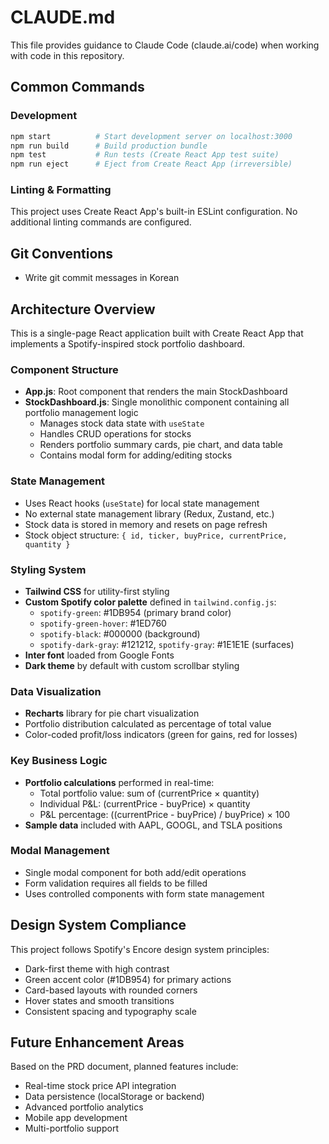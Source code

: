 # CLAUDE.md

This file provides guidance to Claude Code (claude.ai/code) when working with code in this repository.

## Common Commands

### Development
```bash
npm start          # Start development server on localhost:3000
npm run build      # Build production bundle
npm test           # Run tests (Create React App test suite)
npm run eject      # Eject from Create React App (irreversible)
```

### Linting & Formatting
This project uses Create React App's built-in ESLint configuration. No additional linting commands are configured.

## Git Conventions

- Write git commit messages in Korean

## Architecture Overview

This is a single-page React application built with Create React App that implements a Spotify-inspired stock portfolio dashboard.

### Component Structure
- **App.js**: Root component that renders the main StockDashboard
- **StockDashboard.js**: Single monolithic component containing all portfolio management logic
  - Manages stock data state with `useState`
  - Handles CRUD operations for stocks
  - Renders portfolio summary cards, pie chart, and data table
  - Contains modal form for adding/editing stocks

### State Management
- Uses React hooks (`useState`) for local state management
- No external state management library (Redux, Zustand, etc.)
- Stock data is stored in memory and resets on page refresh
- Stock object structure: `{ id, ticker, buyPrice, currentPrice, quantity }`

### Styling System
- **Tailwind CSS** for utility-first styling
- **Custom Spotify color palette** defined in `tailwind.config.js`:
  - `spotify-green`: #1DB954 (primary brand color)
  - `spotify-green-hover`: #1ED760
  - `spotify-black`: #000000 (background)
  - `spotify-dark-gray`: #121212, `spotify-gray`: #1E1E1E (surfaces)
- **Inter font** loaded from Google Fonts
- **Dark theme** by default with custom scrollbar styling

### Data Visualization
- **Recharts** library for pie chart visualization
- Portfolio distribution calculated as percentage of total value
- Color-coded profit/loss indicators (green for gains, red for losses)

### Key Business Logic
- **Portfolio calculations** performed in real-time:
  - Total portfolio value: sum of (currentPrice × quantity)
  - Individual P&L: (currentPrice - buyPrice) × quantity
  - P&L percentage: ((currentPrice - buyPrice) / buyPrice) × 100
- **Sample data** included with AAPL, GOOGL, and TSLA positions

### Modal Management
- Single modal component for both add/edit operations
- Form validation requires all fields to be filled
- Uses controlled components with form state management

## Design System Compliance

This project follows Spotify's Encore design system principles:
- Dark-first theme with high contrast
- Green accent color (#1DB954) for primary actions
- Card-based layouts with rounded corners
- Hover states and smooth transitions
- Consistent spacing and typography scale

## Future Enhancement Areas

Based on the PRD document, planned features include:
- Real-time stock price API integration
- Data persistence (localStorage or backend)
- Advanced portfolio analytics
- Mobile app development
- Multi-portfolio support